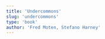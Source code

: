 ```yaml
---
title: 'Undercommons'
slug: 'undercommons'
type: 'book'
author: 'Fred Moten, Stefano Harney'
---
```


